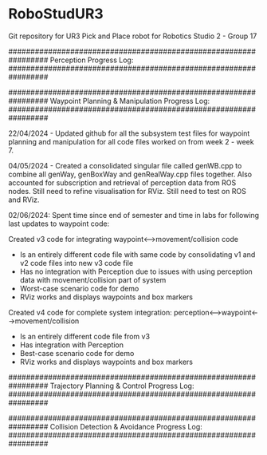 # RoboStudUR3

Git repository for UR3 Pick and Place robot for Robotics Studio 2 - Group 17

#################################################################
Perception Progress Log:
#################################################################

#################################################################
Waypoint Planning & Manipulation Progress Log:
#################################################################

22/04/2024 - Updated github for all the subsystem test files for waypoint planning and manipulation for all code files worked on from week 2 - week 7.

04/05/2024 - Created a consolidated singular file called genWB.cpp to combine all genWay, genBoxWay and genRealWay.cpp files together. Also accounted for subscription and retrieval of perception data from ROS nodes. Still need to refine visualisation for RViz. Still need to test on ROS and RViz.

02/06/2024:
Spent time since end of semester and time in labs for following last updates to waypoint code:

Created v3 code for integrating waypoint<-->movement/collision code
- Is an entirely different code file with same code by consolidating v1 and v2 code files into new v3 code file
- Has no integration with Perception due to issues with using perception data with movement/collision part of system
- Worst-case scenario code for demo
- RViz works and displays waypoints and box markers

Created v4 code for complete system integration: perception<-->waypoint<-->movement/collision
- Is an entirely different code file from v3
- Has integration with Perception
- Best-case scenario code for demo
- RViz works and displays waypoints and box markers

#################################################################
Trajectory Planning & Control Progress Log:
#################################################################

#################################################################
Collision Detection & Avoidance Progress Log:
#################################################################